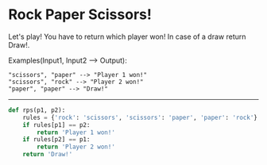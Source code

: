 # Rock Paper Scissors!

Let's play! You have to return which player won! In case of a draw return Draw!.

Examples(Input1, Input2 --> Output):

```
"scissors", "paper" --> "Player 1 won!"
"scissors", "rock" --> "Player 2 won!"
"paper", "paper" --> "Draw!"
```

---

```py
def rps(p1, p2):
    rules = {'rock': 'scissors', 'scissors': 'paper', 'paper': 'rock'}
    if rules[p1] == p2:
        return 'Player 1 won!'
    if rules[p2] == p1:
        return 'Player 2 won!'
    return 'Draw!'
```
